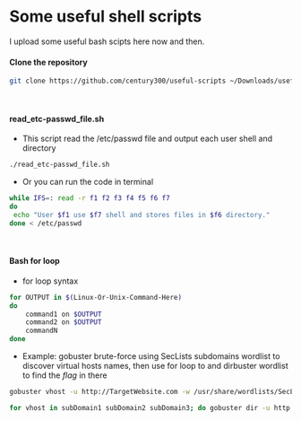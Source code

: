 # Some useful shell scripts
I upload some useful bash scipts here now and then.

#### Clone the repository
```bash
git clone https://github.com/century300/useful-scripts ~/Downloads/useful-scripts && cd ~/Downloads/useful-scripts && chmod +x *
```
<br/>

#### read_etc-passwd_file.sh
- This script read the /etc/passwd file and output each user shell and directory
```bash
./read_etc-passwd_file.sh
```
- Or you can run the code in terminal
```bash
while IFS=: read -r f1 f2 f3 f4 f5 f6 f7
do
 echo "User $f1 use $f7 shell and stores files in $f6 directory."
done < /etc/passwd
```
<br/>

#### Bash for loop
- for loop syntax
```bash
for OUTPUT in $(Linux-Or-Unix-Command-Here)
do
	command1 on $OUTPUT
	command2 on $OUTPUT
	commandN
done
```
- Example: gobuster brute-force using SecLists subdomains wordlist to discover virtual hosts names, then use for loop to and dirbuster wordlist to find the _flag_ in there
```bash
gobuster vhost -u http://TargetWebsite.com -w /usr/share/wordlists/SecLists/Discovery/DNS/subdomains-top1million-5000.txt -t30

for vhost in subDomain1 subDomain2 subDomain3; do gobuster dir -u http://${vhost}.TargetWebsite.com -w /usr/share/dirbuster/directory-list-2.3-small.txt -x php,txt -t30 -o Output.txt; done
```
